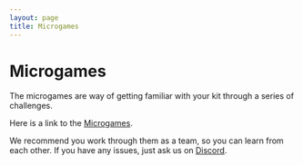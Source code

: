```yaml
---
layout: page
title: Microgames
---
```


Microgames
==========

The microgames are way of getting familiar with your kit through a series of challenges.

Here is a link to the [Microgames](https://docs.google.com/document/d/1IM6fUY_VvtmjGnyhDXHQEno5LzYBtLs_1xSdnyj9O1g/preview).

We recommend you work through them as a team, so you can learn from each other. If you have any issues, just ask us on [Discord](/docs/team_admin/discord).
